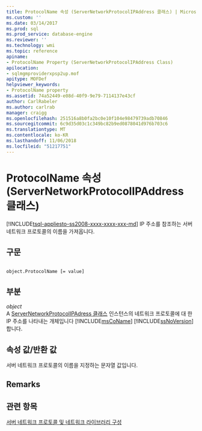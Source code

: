 ```yaml
---
title: ProtocolName 속성 (ServerNetworkProtocolIPAddress 클래스) | Microsoft Docs
ms.custom: ''
ms.date: 03/14/2017
ms.prod: sql
ms.prod_service: database-engine
ms.reviewer: ''
ms.technology: wmi
ms.topic: reference
apiname:
- ProtocolName Property (ServerNetworkProtocolIPAddress Class)
apilocation:
- sqlmgmproviderxpsp2up.mof
apitype: MOFDef
helpviewer_keywords:
- ProtocolName property
ms.assetid: 74a52449-e08d-40f9-9e79-7114137e43cf
author: CarlRabeler
ms.author: carlrab
manager: craigg
ms.openlocfilehash: 251516a8b0fa2bc0e10f104e98479739adb70846
ms.sourcegitcommit: 6c9d35d03c1c349bc82b9ed0878041d976b703c6
ms.translationtype: MT
ms.contentlocale: ko-KR
ms.lasthandoff: 11/06/2018
ms.locfileid: "51217751"
---
```

# <a name="protocolname-property-servernetworkprotocolipaddress-class"></a>ProtocolName 속성(ServerNetworkProtocolIPAddress 클래스)
[!INCLUDE[tsql-appliesto-ss2008-xxxx-xxxx-xxx-md](../../../includes/tsql-appliesto-ss2008-xxxx-xxxx-xxx-md.md)]
  IP 주소를 참조하는 서버 네트워크 프로토콜의 이름을 가져옵니다.  
  
## <a name="syntax"></a>구문  
  
```  
  
object.ProtocolName [= value]  
```  
  
## <a name="parts"></a>부분  
 *object*  
 A [ServerNetworkProtocolIPAdress 클래스](../../../relational-databases/wmi-provider-configuration-classes/servernetworkprotocolipaddress-class/servernetworkprotocolipaddress-class.md) 인스턴스의 네트워크 프로토콜에 대 한 IP 주소를 나타내는 개체입니다 [!INCLUDE[msCoName](../../../includes/msconame-md.md)] [!INCLUDE[ssNoVersion](../../../includes/ssnoversion-md.md)]합니다.  
  
## <a name="property-valuereturn-value"></a>속성 값/반환 값  
 서버 네트워크 프로토콜의 이름을 지정하는 문자열 값입니다.  
  
## <a name="remarks"></a>Remarks  
  
## <a name="see-also"></a>관련 항목  
 [서버 네트워크 프로토콜 및 네트워크 라이브러리 구성](http://msdn.microsoft.com/library/ms177485\(v=sql.100\).aspx)  
  
  
